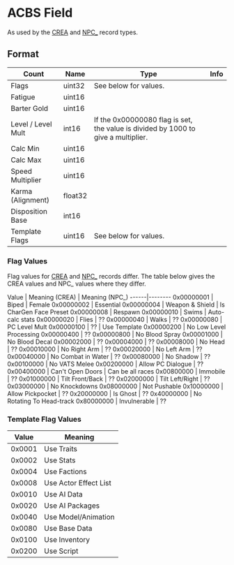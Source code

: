 ACBS Field
==========

As used by the [CREA](../CREA.md) and [NPC_](NPC_.md) record types.

## Format

Count | Name | Type | Info
------|------|------|-----
 | Flags | uint32 | See below for values.
 | Fatigue | uint16 | 
 | Barter Gold | uint16
 | Level / Level Mult | int16 | If the 0x00000080 flag is set, the value is divided by 1000 to give a multiplier.
 | Calc Min | uint16 | 
 | Calc Max | uint16 |
 | Speed Multiplier | uint16 |
 | Karma (Alignment) | float32 |
 | Disposition Base | int16 |
 | Template Flags | uint16 | See below for values.
 
### Flag Values

Flag values for [CREA](../CREA.md) and [NPC_](../NPC_.md) records differ. The table below gives the CREA values and NPC_ values where they differ.

Value | Meaning (CREA) | Meaning (NPC_)
------|--------
0x00000001 | Biped | Female
0x00000002 | Essential
0x00000004 | Weapon & Shield | Is CharGen Face Preset
0x00000008 | Respawn
0x00000010 | Swims | Auto-calc stats
0x00000020 | Flies | ??
0x00000040 | Walks | ??
0x00000080 | PC Level Mult
0x00000100 | ?? | Use Template
0x00000200 | No Low Level Processing
0x00000400 | ??
0x00000800 | No Blood Spray
0x00001000 | No Blood Decal
0x00002000 | ??
0x00004000 | ??
0x00008000 | No Head | ??
0x00010000 | No Right Arm | ??
0x00020000 | No Left Arm | ??
0x00040000 | No Combat in Water | ??
0x00080000 | No Shadow | ??
0x00100000 | No VATS Melee
0x00200000 | Allow PC Dialogue | ??
0x00400000 | Can't Open Doors | Can be all races
0x00800000 | Immobile | ??
0x01000000 | Tilt Front/Back | ??
0x02000000 | Tilt Left/Right | ??
0x03000000 | No Knockdowns
0x08000000 | Not Pushable
0x10000000 | Allow Pickpocket | ??
0x20000000 | Is Ghost | ??
0x40000000 | No Rotating To Head-track
0x80000000 | Invulnerable | ??

### Template Flag Values

Value | Meaning
------|--------
0x0001 | Use Traits
0x0002 | Use Stats
0x0004 | Use Factions
0x0008 | Use Actor Effect List
0x0010 | Use AI Data
0x0020 | Use AI Packages
0x0040 | Use Model/Animation
0x0080 | Use Base Data
0x0100 | Use Inventory
0x0200 | Use Script
